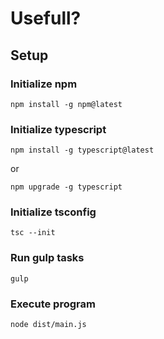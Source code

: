 # Usefull?

## Setup

### Initialize npm
```
npm install -g npm@latest
```

### Initialize typescript
```
npm install -g typescript@latest
```
or
```
npm upgrade -g typescript
```

### Initialize tsconfig
```
tsc --init
```

### Run gulp tasks
```
gulp
```

### Execute program
```
node dist/main.js
```



